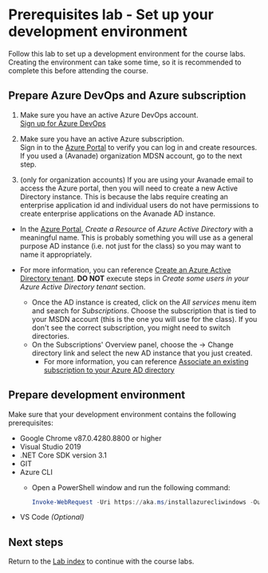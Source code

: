 # Prerequisites lab - Set up your development environment
Follow this lab to set up a development environment for the course labs. Creating the environment can take some time, so it is recommended to complete this before attending the course.

## Prepare Azure DevOps and Azure subscription

1. Make sure you have an active Azure DevOps account.\
[Sign up for Azure DevOps](https://dev.azure.com/)

1. Make sure you have an active Azure subscription.\
Sign in to the [Azure Portal](https://portal.azure.com) to verify you can log in and create resources.\
If you used a (Avanade) organization MDSN account, go to the next step.

1. (only for organization accounts) If you are using your Avanade email to access the Azure portal, then you will need to create a new Active Directory instance. This is because the labs require creating an enterprise application id and individual users do not have permissions to create enterprise applications on the Avanade AD instance.

- In the [Azure Portal](https://portal.azure.com), *Create a Resource* of *Azure Active Directory* with a meaningful name. This is probably something you will use as a general purpose AD instance (i.e. not just for the class) so you may want to name it appropriately.

- For more information, you can reference [Create an Azure Active Directory tenant](https://docs.microsoft.com/en-us/power-bi/developer/create-an-azure-active-directory-tenant#create-an-azure-active-directory-tenant). **DO NOT** execute steps in *Create some users in your Azure Active Directory tenant* section. 	
	- Once the AD instance is created, click on the *All services* menu item and search for *Subscriptions*.  Choose the subscription that is tied to your MSDN account (this is the one you will use for the class).  If you don't see the correct subscription, you might need to switch directories.
	- On the Subscriptions' Overview panel, choose the -> Change directory link and select the new AD instance that you just created.
		- For more information, you can reference [Associate an existing subscription to your Azure AD directory](https://docs.microsoft.com/en-us/azure/active-directory/active-directory-how-subscriptions-associated-directory#to-associate-an-existing-subscription-to-your-azure-ad-directory)

## Prepare development environment
Make sure that your development environment contains the following prerequisites:

- Google Chrome v87.0.4280.8800 or higher
- Visual Studio 2019
- .NET Core SDK version 3.1
- GIT
- Azure CLI
   - Open a PowerShell window and run the following command:

      ```PowerShell
      Invoke-WebRequest -Uri https://aka.ms/installazurecliwindows -OutFile .\AzureCLI.msi; Start-Process msiexec.exe -Wait -ArgumentList '/I AzureCLI.msi /quiet'
      ```
- VS Code *(Optional)*

## Next steps
Return to the [Lab index](../README.md) to continue with the course labs.